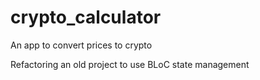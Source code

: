 # crypto_calculator

An app to convert prices to crypto

Refactoring an old project to use BLoC state management
